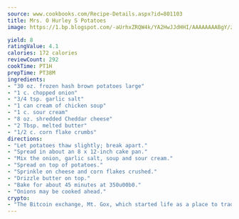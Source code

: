 ```yaml
---
source: www.cookbooks.com/Recipe-Details.aspx?id=801103
title: Mrs. O Hurley S Potatoes
image: https://1.bp.blogspot.com/-aUrhxZRQW4k/YA2HwJJdHHI/AAAAAAAABgY/z2R8OXCxqDoBQtRn-q-fHG8g9_G4G1HBwCLcBGAsYHQ/s320/13.png

yield: 8
ratingValue: 4.1
calories: 172 calories
reviewCount: 292
cookTime: PT1H
prepTime: PT38M
ingredients:
- "30 oz. frozen hash brown potatoes large"
- "1 c. chopped onion"
- "3/4 tsp. garlic salt"
- "1 can cream of chicken soup"
- "1 c. sour cream"
- "8 oz. shredded Cheddar cheese"
- "2 Tbsp. melted butter"
- "1/2 c. corn flake crumbs"
directions:
- "Let potatoes thaw slightly; break apart."
- "Spread in about an 8 x 12-inch cake pan."
- "Mix the onion, garlic salt, soup and sour cream."
- "Spread on top of potatoes."
- "Sprinkle on cheese and corn flakes crushed."
- "Drizzle butter on top."
- "Bake for about 45 minutes at 350u00b0."
- "Onions may be cooked ahead."
crypto:
- "The Bitcoin exchange, Mt. Gox, which started life as a place to trade cards from a fantasy game, was hacked."
---
```

